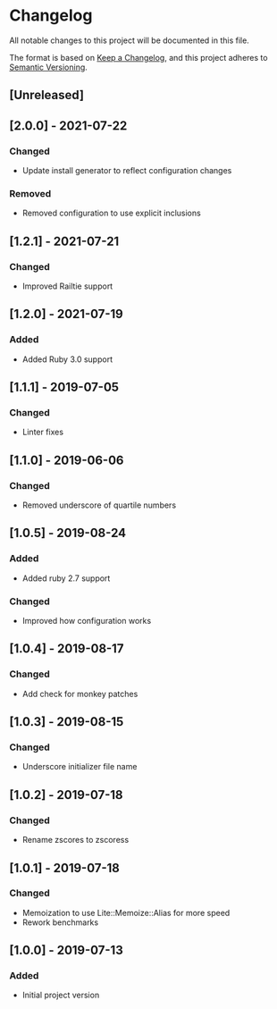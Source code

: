 # Changelog
All notable changes to this project will be documented in this file.

The format is based on [Keep a Changelog](https://keepachangelog.com/en/1.0.0/),
and this project adheres to [Semantic Versioning](https://semver.org/spec/v2.0.0.html).

## [Unreleased]

## [2.0.0] - 2021-07-22
### Changed
- Update install generator to reflect configuration changes
### Removed
- Removed configuration to use explicit inclusions

## [1.2.1] - 2021-07-21
### Changed
- Improved Railtie support

## [1.2.0] - 2021-07-19
### Added
- Added Ruby 3.0 support

## [1.1.1] - 2019-07-05
### Changed
- Linter fixes

## [1.1.0] - 2019-06-06
### Changed
- Removed underscore of quartile numbers

## [1.0.5] - 2019-08-24
### Added
- Added ruby 2.7 support
### Changed
- Improved how configuration works

## [1.0.4] - 2019-08-17
### Changed
- Add check for monkey patches

## [1.0.3] - 2019-08-15
### Changed
- Underscore initializer file name

## [1.0.2] - 2019-07-18
### Changed
- Rename zscores to zscoress

## [1.0.1] - 2019-07-18
### Changed
- Memoization to use Lite::Memoize::Alias for more speed
- Rework benchmarks

## [1.0.0] - 2019-07-13
### Added
- Initial project version
